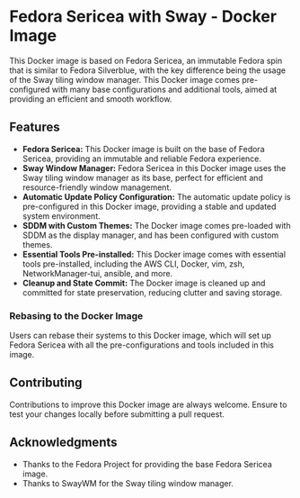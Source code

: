 # Fedora Sericea with Sway - Docker Image

This Docker image is based on Fedora Sericea, an immutable Fedora spin that is similar to Fedora Silverblue, with the key difference being the usage of the Sway tiling window manager. This Docker image comes pre-configured with many base configurations and additional tools, aimed at providing an efficient and smooth workflow.

## Features

- **Fedora Sericea:** This Docker image is built on the base of Fedora Sericea, providing an immutable and reliable Fedora experience.
- **Sway Window Manager:** Fedora Sericea in this Docker image uses the Sway tiling window manager as its base, perfect for efficient and resource-friendly window management.
- **Automatic Update Policy Configuration:** The automatic update policy is pre-configured in this Docker image, providing a stable and updated system environment.
- **SDDM with Custom Themes:** The Docker image comes pre-loaded with SDDM as the display manager, and has been configured with custom themes.
- **Essential Tools Pre-installed:** This Docker image comes with essential tools pre-installed, including the AWS CLI, Docker, vim, zsh, NetworkManager-tui, ansible, and more.
- **Cleanup and State Commit:** The Docker image is cleaned up and committed for state preservation, reducing clutter and saving storage.

### Rebasing to the Docker Image

Users can rebase their systems to this Docker image, which will set up Fedora Sericea with all the pre-configurations and tools included in this image.

## Contributing

Contributions to improve this Docker image are always welcome. Ensure to test your changes locally before submitting a pull request.

## Acknowledgments

- Thanks to the Fedora Project for providing the base Fedora Sericea image.
- Thanks to SwayWM for the Sway tiling window manager.
